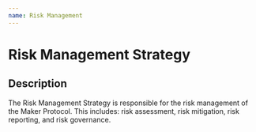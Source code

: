 ```yaml
---
name: Risk Management
---
```


# Risk Management Strategy

## Description

The Risk Management Strategy is responsible for the risk management of the Maker Protocol. This includes: risk assessment, risk mitigation, risk reporting, and risk governance.